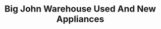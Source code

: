 ---
title: "Big John Warehouse Used And New Appliances"
url: /baltimore/big-john-warehouse-used-and-new-appliances/
shop: Haushaltsgeräte
---